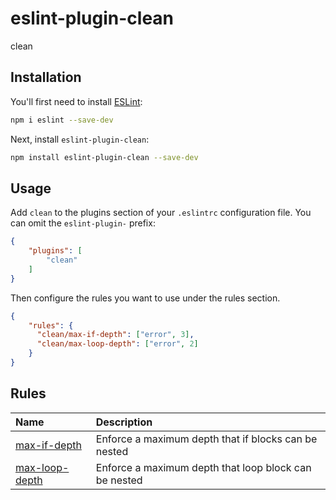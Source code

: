 # eslint-plugin-clean

clean

## Installation

You'll first need to install [ESLint](https://eslint.org/):

```sh
npm i eslint --save-dev
```

Next, install `eslint-plugin-clean`:

```sh
npm install eslint-plugin-clean --save-dev
```

## Usage

Add `clean` to the plugins section of your `.eslintrc` configuration file. You can omit the `eslint-plugin-` prefix:

```json
{
    "plugins": [
        "clean"
    ]
}
```


Then configure the rules you want to use under the rules section.

```json
{
    "rules": {
      "clean/max-if-depth": ["error", 3],
      "clean/max-loop-depth": ["error", 2]
    }
}
```

## Rules

<!-- begin auto-generated rules list -->

| Name                                           | Description                                           |
| :--------------------------------------------- | :---------------------------------------------------- |
| [max-if-depth](docs/rules/max-if-depth.md)     | Enforce a maximum depth that if blocks can be nested  |
| [max-loop-depth](docs/rules/max-loop-depth.md) | Enforce a maximum depth that loop block can be nested |

<!-- end auto-generated rules list -->
